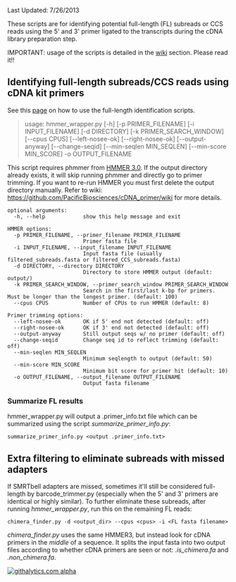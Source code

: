 Last Updated: 7/26/2013

These scripts are for identifying potential full-length (FL) subreads or CCS reads using the 5' and 3' primer ligated to the transcripts during the cDNA library preparation step.

IMPORTANT: usage of the scripts is detailed in the [wiki](https://github.com/Magdoll/cDNA_primer/wiki) section. Please read it!!


## Identifying full-length subreads/CCS reads using cDNA kit primers

See this [page](https://github.com/Magdoll/cDNA_primer/wiki/How-to-identify-full-length-transcripts-in-PacBio-data) on how to use the full-length identification scripts. 


> usage: hmmer_wrapper.py
>       [-h] [-p PRIMER_FILENAME] [-i INPUT_FILENAME] [-d DIRECTORY]
>       [-k PRIMER_SEARCH_WINDOW] [--cpus CPUS] [--left-nosee-ok]
>       [--right-nosee-ok] [--output-anyway] [--change-seqid]
>       [--min-seqlen MIN_SEQLEN] [--min-score MIN_SCORE] -o OUTPUT_FILENAME

 This script requires phmmer from [HMMER 3.0](http://hmmer.janelia.org/software).
 If the output directory already exists, it will skip running phmmer and directly go to primer trimming.
 If you want to re-run HMMER you must first delete the output directory manually.
 Refer to wiki: https://github.com/PacificBiosciences/cDNA_primer/wiki for more details.

```shell
optional arguments:
  -h, --help            show this help message and exit

HMMER options:
  -p PRIMER_FILENAME, --primer_filename PRIMER_FILENAME
                        Primer fasta file
  -i INPUT_FILENAME, --input_filename INPUT_FILENAME
                        Input fasta file (usually filtered_subreads.fasta or filtered_CCS_subreads.fasta)
  -d DIRECTORY, --directory DIRECTORY
                        Directory to store HMMER output (default: output/)
  -k PRIMER_SEARCH_WINDOW, --primer_search_window PRIMER_SEARCH_WINDOW
                        Search in the first/last k-bp for primers. Must be longer than the longest primer. (default: 100)
  --cpus CPUS           Number of CPUs to run HMMER (default: 8)

Primer trimming options:
  --left-nosee-ok       OK if 5' end not detected (default: off)
  --right-nosee-ok      OK if 3' end not detected (default: off)
  --output-anyway       Still output seqs w/ no primer (default: off)
  --change-seqid        Change seq id to reflect trimming (default: off)
  --min-seqlen MIN_SEQLEN
                        Minimum seqlength to output (default: 50)
  --min-score MIN_SCORE
                        Minimum bit score for primer hit (default: 10)
  -o OUTPUT_FILENAME, --output_filename OUTPUT_FILENAME
                        Output fasta filename
```

### Summarize FL results

hmmer_wrapper.py will output a .primer_info.txt file which can be summarized using the script *summarize_primer_info.py*:
```shell
summarize_primer_info.py <output .primer_info.txt>
```

## Extra filtering to eliminate subreads with missed adapters

If SMRTbell adapters are missed, sometimes it'll still be considered full-length by barcode_trimmer.py (especially
when the 5' and 3' primers are identical or highly similar). To further eliminate these subreads, after running
*hmmer_wrapper.py*, run this on the remaining FL reads:

```shell
chimera_finder.py -d <output_dir> --cpus <cpus> -i <FL fasta filename>
```

*chimera_finder.py* uses the same HMMER3, but instead look for cDNA primers in the *middle* of a sequence. It splits the input fasta into two output files according to whether cDNA primers are seen or not: *.is_chimera.fa* and *.non_chimera.fa*.


[![githalytics.com alpha](https://cruel-carlota.pagodabox.com/7a0be18cf32fa6aca5c388e1a18cdf6d "githalytics.com")](http://githalytics.com/PacificBiosciences/cDNA_primer)


